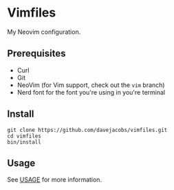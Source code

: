 # Vimfiles

My Neovim configuration.

## Prerequisites

- Curl
- Git
- NeoVim (for Vim support, check out the `vim` branch)
- Nerd font for the font you're using in you're terminal

## Install

    git clone https://github.com/davejacobs/vimfiles.git
    cd vimfiles
    bin/install

## Usage

See [USAGE](/USAGE.md) for more information.
